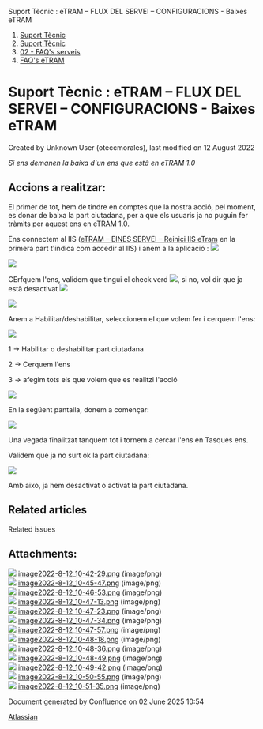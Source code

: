 Suport Tècnic : eTRAM – FLUX DEL SERVEI – CONFIGURACIONS - Baixes eTRAM  

1.  [Suport Tècnic](index.html)
2.  [Suport Tècnic](13893782.html)
3.  [02 - FAQ's serveis](26313393.html)
4.  [FAQ's eTRAM](28705567.html)

Suport Tècnic : eTRAM – FLUX DEL SERVEI – CONFIGURACIONS - Baixes eTRAM
=======================================================================

Created by Unknown User (oteccmorales), last modified on 12 August 2022

_Si ens demanen la baixa d'un ens que està en eTRAM 1.0_

Accions a realitzar:
--------------------

El primer de tot, hem de tindre en comptes que la nostra acció, pel moment, es donar de baixa la part ciutadana, per a que els usuaris ja no puguin fer tràmits per aquest ens en eTRAM 1.0.

Ens connectem al IIS ([eTRAM – EINES SERVEI – Reinici IIS eTram](26313525.html) en la primera part t'indica com accedir al IIS) i anem a la aplicació : ![](attachments/77824203/77824227.png)

![](attachments/77824203/77824228.png)

  

CErfquem l'ens, validem que tingui el check verd ![](attachments/77824203/77824235.png), si no, vol dir que ja està desactivat ![](attachments/77824203/77824236.png)

  

![](attachments/77824203/77824229.png)

Anem a Habilitar/deshabilitar, seleccionem el que volem fer i cerquem l'ens:

![](attachments/77824203/77824237.png)

1 → Habilitar o deshabilitar part ciutadana

2 → Cerquem l'ens

3 → afegim tots els que volem que es realitzi l'acció

![](attachments/77824203/77824239.png)

En la següent pantalla, donem a començar:

![](attachments/77824203/77824240.png)

Una vegada finalitzat tanquem tot i tornem a cercar l'ens en Tasques ens.

Validem que ja no surt ok la part ciutadana:

![](attachments/77824203/77824234.png)

  

Amb això, ja hem desactivat o activat la part ciutadana.

Related articles
----------------

  

Related issues

  

Attachments:
------------

![](images/icons/bullet_blue.gif) [image2022-8-12\_10-42-29.png](attachments/77824203/77824227.png) (image/png)  
![](images/icons/bullet_blue.gif) [image2022-8-12\_10-45-47.png](attachments/77824203/77824228.png) (image/png)  
![](images/icons/bullet_blue.gif) [image2022-8-12\_10-46-53.png](attachments/77824203/77824229.png) (image/png)  
![](images/icons/bullet_blue.gif) [image2022-8-12\_10-47-13.png](attachments/77824203/77824230.png) (image/png)  
![](images/icons/bullet_blue.gif) [image2022-8-12\_10-47-23.png](attachments/77824203/77824231.png) (image/png)  
![](images/icons/bullet_blue.gif) [image2022-8-12\_10-47-34.png](attachments/77824203/77824232.png) (image/png)  
![](images/icons/bullet_blue.gif) [image2022-8-12\_10-47-57.png](attachments/77824203/77824233.png) (image/png)  
![](images/icons/bullet_blue.gif) [image2022-8-12\_10-48-18.png](attachments/77824203/77824234.png) (image/png)  
![](images/icons/bullet_blue.gif) [image2022-8-12\_10-48-36.png](attachments/77824203/77824235.png) (image/png)  
![](images/icons/bullet_blue.gif) [image2022-8-12\_10-48-49.png](attachments/77824203/77824236.png) (image/png)  
![](images/icons/bullet_blue.gif) [image2022-8-12\_10-49-42.png](attachments/77824203/77824237.png) (image/png)  
![](images/icons/bullet_blue.gif) [image2022-8-12\_10-50-55.png](attachments/77824203/77824239.png) (image/png)  
![](images/icons/bullet_blue.gif) [image2022-8-12\_10-51-35.png](attachments/77824203/77824240.png) (image/png)  

Document generated by Confluence on 02 June 2025 10:54

[Atlassian](http://www.atlassian.com/)